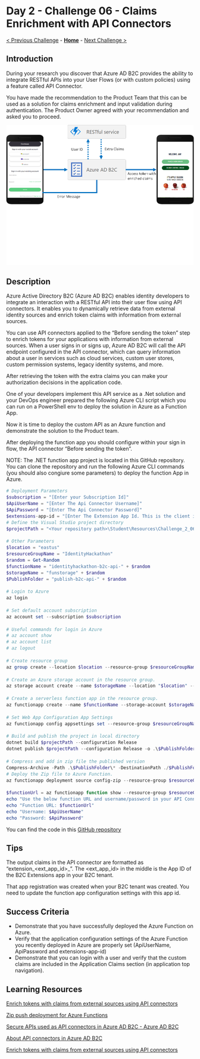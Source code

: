 # Day 2 - Challenge 06 - Claims Enrichment with API Connectors

 [< Previous Challenge](./Challenge_D2_05.md) - **[Home](../README.md)** - [Next Challenge >](./Challenge_D2_07.md)

## Introduction

During your research you discover that Azure AD B2C provides the ability to integrate RESTful APIs into your User Flows (or with custom policies) using a feature called API Connector.

You have made the recommendation to the Product Team that this can be used as a solution for claims enrichment and input validation during authentication. The Product Owner agreed with your recommendation and asked you to proceed.

![API Connectors Diagram](../Resources/Images/B2CClaimsEnrigmentDiagram.png)

## Description

Azure Active Directory B2C (Azure AD B2C) enables identity developers to integrate an interaction with a RESTful API into their user flow using API connectors. It enables you to dynamically retrieve data from external identity sources and enrich token claims with information from external sources.

You can use API connectors applied to the “Before sending the token” step to enrich tokens for your applications with information from external sources. When a user signs in or signs up, Azure AD B2C will call the API endpoint configured in the API connector, which can query information about a user in services such as cloud services, custom user stores, custom permission systems, legacy identity systems, and more.

After retrieving the token with the extra claims you can make your authorization decisions in the application code.

One of your developers implement this API service as a .Net solution and your DevOps engineer prepared the following Azure CLI script which you can run on a PowerShell env to deploy the solution in Azure as a Function App. 

Now it is time to deploy the custom API as an Azure function and demonstrate the solution to the Product team.

After deploying the function app you should configure within your sign in flow, the API connector “Before sending the token”.

NOTE: The .NET function app project is located in this GitHub repository. You can clone the repository and run the following Azure CLI commands (you should also congiure some parameters) to deploy the function App in Azure.

```powershell
# Deployment Parameters 
$subscription = "[Enter your Subscription Id]"
$ApiUserName = "[Enter The Api Connector Username]"
$ApiPassword = "[Enter The Api Connector Password]"
$extensions-app-id = "[Enter The Extension App Id. This is the client id of the app registration created during Azure AD B2C tenant creation]"
# Define the Visual Studio project directory
$projectPath = "<Your repository path>\Student\Resources\Challenge_2_06\AzureAD.Identity.B2C.API.ClaimsEnrichment\AzureAD.Identity.B2C.API.ClaimsEnrichment.csproj"

# Other Parameters 
$location = "eastus"
$resourceGroupName = "IdentityHackathon"
$random = Get-Random
$functionName = "identityhackathon-b2c-api-" + $random
$storageName = "funstorage" + $random
$PublishFolder = "publish-b2c-api-" + $random

# Login to Azure 
az login

# Set default account subscription
az account set --subscription $subscription

# Useful commands for login in Azure
# az account show
# az account list
# az logout

# Create resource group
az group create --location $location --resource-group $resourceGroupName

# Create an Azure storage account in the resource group.
az storage account create --name $storageName --location "$location" --resource-group $resourceGroupName --sku "Standard_LRS"

# Create a serverless function app in the resource group.
az functionapp create --name $functionName --storage-account $storageName --consumption-plan-location "$location" --resource-group $resourceGroupName --functions-version "4"

# Set Web App Configuration App Settings
az functionapp config appsettings set --resource-group $resourceGroupName --name $functionName --settings WEBSITE_RUN_FROM_PACKAGE="1"  ASPNETCORE_ENVIRONMENT="Development" ApiUserName=$ApiUserName ApiPassword=$ApiPassword extensions-app-id=$extensions-app-id

# Build and publish the project in local directory
dotnet build $projectPath --configuration Release 
dotnet publish $projectPath --configuration Release -o .\$PublishFolder

# Compress and add in zip file the published version
Compress-Archive -Path .\$PublishFolder\* -DestinationPath ./$PublishFolder.zip -Force
# Deploy the Zip file to Azure Function.
az functionapp deployment source config-zip --resource-group $resourceGroupName --name $functionName --src "./$PublishFolder.zip"

$functionUrl = az functionapp function show --resource-group $resourceGroupName --name $functionName --function-name ClaimsEnrichment --query href
echo "Use the below function URL and username/password in your API Connector"
echo "Function URL: $functionUrl"
echo "Username: $ApiUserName"
echo "Password: $ApiPassword"
```

You can find the code in this [GitHub repository](./Resources/Challenge_D2_06/DeployClaimsEnrichAPIB2C.azcli)

## Tips

The output claims in the API connector are formatted as “extension_<ext_app_id>_<Custom Claim>”. The <ext_app_id> in the middle is the App ID of the B2C Extensions app in your B2C tenant.

That app registration was created when your B2C tenant was created. You need to update the function app configuration settings with this app id.

## Success Criteria

- Demonstrate that you have successfully deployed the Azure Function on Azure.
- Verify that the application configuration settings of the Azure Function you recently deployed in Azure are properly set (ApiUserName, ApiPassword and extensions-app-id)
- Demonstrate that you can login with a user and verify that the custom claims are included in the Application Claims section (in application top navigation).
  
## Learning Resources
  
  [Enrich tokens with claims from external sources using API connectors](https://learn.microsoft.com/en-us/azure/active-directory-b2c/add-api-connector-token-enrichment?pivots=b2c-user-flow)
  
  [Zip push deployment for Azure Functions](https://learn.microsoft.com/en-us/azure/azure-functions/deployment-zip-push#cli)
  
  [Secure APIs used as API connectors in Azure AD B2C - Azure AD B2C](https://learn.microsoft.com/en-us/azure/active-directory-b2c/secure-rest-api?tabs=windows&pivots=b2c-user-flow)
  
  [About API connectors in Azure AD B2C](https://learn.microsoft.com/en-us/azure/active-directory-b2c/api-connectors-overview?pivots=b2c-user-flow)
  
  [Enrich tokens with claims from external sources using API connectors](https://learn.microsoft.com/en-us/azure/active-directory-b2c/add-api-connector?pivots=b2c-user-flow)
